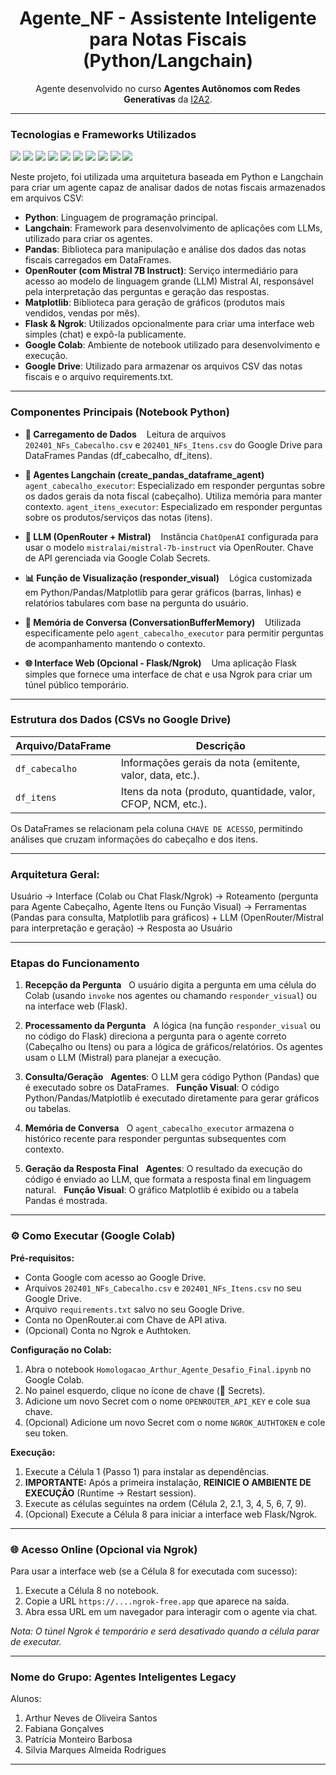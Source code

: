 <h1 align="center"> Agente_NF - Assistente Inteligente para Notas Fiscais (Python/Langchain)</h1>

<p align="center">
  Agente desenvolvido no curso <strong>Agentes Autônomos com Redes Generativas</strong> da <a href="https://www.i2a2.com.br/">I2A2</a>.
</p>

---

### Tecnologias e Frameworks Utilizados

<p align="left">
  <img src="https://img.shields.io/badge/-Python-3776AB?style=flat&logo=python&logoColor=white" />
  <img src="https://img.shields.io/badge/-Langchain-333333?style=flat" />
  <img src="https://img.shields.io/badge/-Pandas-150458?style=flat&logo=pandas&logoColor=white" />
  <img src="https://img.shields.io/badge/-OpenRouter-333333?style=flat" />
  <img src="https://img.shields.io/badge/-MistralAI-ff7700?style=flat" />
  <img src="https://img.shields.io/badge/-Matplotlib-333333?style=flat&logo=matplotlib&logoColor=white" />
  <img src="https://img.shields.io/badge/-Flask-000000?style=flat&logo=flask&logoColor=white" />
  <img src="https://img.shields.io/badge/-Ngrok-0055DA?style=flat&logo=ngrok&logoColor=white" />
  <img src="https://img.shields.io/badge/-Google Colab-F9AB00?style=flat&logo=googlecolab&logoColor=black" />
  <img src="https://img.shields.io/badge/-Google Drive-4285F4?style=flat&logo=googledrive&logoColor=white" />
</p>

Neste projeto, foi utilizada uma arquitetura baseada em Python e Langchain para criar um agente capaz de analisar dados de notas fiscais armazenados em arquivos CSV:

- **Python**: Linguagem de programação principal.
- **Langchain**: Framework para desenvolvimento de aplicações com LLMs, utilizado para criar os agentes.
- **Pandas**: Biblioteca para manipulação e análise dos dados das notas fiscais carregados em DataFrames.
- **OpenRouter (com Mistral 7B Instruct)**: Serviço intermediário para acesso ao modelo de linguagem grande (LLM) Mistral AI, responsável pela interpretação das perguntas e geração das respostas.
- **Matplotlib**: Biblioteca para geração de gráficos (produtos mais vendidos, vendas por mês).
- **Flask & Ngrok**: Utilizados opcionalmente para criar uma interface web simples (chat) e expô-la publicamente.
- **Google Colab**: Ambiente de notebook utilizado para desenvolvimento e execução.
- **Google Drive**: Utilizado para armazenar os arquivos CSV das notas fiscais e o arquivo requirements.txt.

---

### Componentes Principais (Notebook Python)

- **🔹 Carregamento de Dados** &nbsp;&nbsp;
  Leitura de arquivos `202401_NFs_Cabecalho.csv` e `202401_NFs_Itens.csv` do Google Drive para DataFrames Pandas (df_cabecalho, df_itens).

- **🧠 Agentes Langchain (create_pandas_dataframe_agent)** &nbsp;&nbsp;
  `agent_cabecalho_executor`: Especializado em responder perguntas sobre os dados gerais da nota fiscal (cabeçalho). Utiliza memória para manter contexto.
  `agent_itens_executor`: Especializado em responder perguntas sobre os produtos/serviços das notas (itens).

- **🤖 LLM (OpenRouter + Mistral)** &nbsp;&nbsp;
  Instância `ChatOpenAI` configurada para usar o modelo `mistralai/mistral-7b-instruct` via OpenRouter. Chave de API gerenciada via Google Colab Secrets.

- **📊 Função de Visualização (responder_visual)** &nbsp;&nbsp;
  Lógica customizada em Python/Pandas/Matplotlib para gerar gráficos (barras, linhas) e relatórios tabulares com base na pergunta do usuário.

- **💬 Memória de Conversa (ConversationBufferMemory)** &nbsp;&nbsp;
  Utilizada especificamente pelo `agent_cabecalho_executor` para permitir perguntas de acompanhamento mantendo o contexto.

- **🌐 Interface Web (Opcional - Flask/Ngrok)** &nbsp;&nbsp;
  Uma aplicação Flask simples que fornece uma interface de chat e usa Ngrok para criar um túnel público temporário.

---

### Estrutura dos Dados (CSVs no Google Drive)

| Arquivo/DataFrame | Descrição |
|---|---|
| `df_cabecalho` | Informações gerais da nota (emitente, valor, data, etc.). |
| `df_itens` | Itens da nota (produto, quantidade, valor, CFOP, NCM, etc.). |

Os DataFrames se relacionam pela coluna `CHAVE DE ACESSO`, permitindo análises que cruzam informações do cabeçalho e dos itens.

---

### Arquitetura Geral:
Usuário -> Interface (Colab ou Chat Flask/Ngrok) -> Roteamento (pergunta para Agente Cabeçalho, Agente Itens ou Função Visual) -> Ferramentas (Pandas para consulta, Matplotlib para gráficos) + LLM (OpenRouter/Mistral para interpretação e geração) -> Resposta ao Usuário

---

### Etapas do Funcionamento

1.  **Recepção da Pergunta**
    &nbsp; O usuário digita a pergunta em uma célula do Colab (usando `invoke` nos agentes ou chamando `responder_visual`) ou na interface web (Flask).

2.  **Processamento da Pergunta**
    &nbsp; A lógica (na função `responder_visual` ou no código do Flask) direciona a pergunta para o agente correto (Cabeçalho ou Itens) ou para a lógica de gráficos/relatórios. Os agentes usam o LLM (Mistral) para planejar a execução.

3.  **Consulta/Geração**
    &nbsp; **Agentes**: O LLM gera código Python (Pandas) que é executado sobre os DataFrames.
    &nbsp; **Função Visual**: O código Python/Pandas/Matplotlib é executado diretamente para gerar gráficos ou tabelas.

4.  **Memória de Conversa**
    &nbsp; O `agent_cabecalho_executor` armazena o histórico recente para responder perguntas subsequentes com contexto.

5.  **Geração da Resposta Final**
    &nbsp; **Agentes**: O resultado da execução do código é enviado ao LLM, que formata a resposta final em linguagem natural.
    &nbsp; **Função Visual**: O gráfico Matplotlib é exibido ou a tabela Pandas é mostrada.

---

### ⚙️ Como Executar (Google Colab)

**Pré-requisitos:**
- Conta Google com acesso ao Google Drive.
- Arquivos `202401_NFs_Cabecalho.csv` e `202401_NFs_Itens.csv` no seu Google Drive.
- Arquivo `requirements.txt` salvo no seu Google Drive.
- Conta no OpenRouter.ai com Chave de API ativa.
- (Opcional) Conta no Ngrok e Authtoken.

**Configuração no Colab:**
1. Abra o notebook `Homologacao_Arthur_Agente_Desafio_Final.ipynb` no Google Colab.
2. No painel esquerdo, clique no ícone de chave (🔑 Secrets).
3. Adicione um novo Secret com o nome `OPENROUTER_API_KEY` e cole sua chave.
4. (Opcional) Adicione um novo Secret com o nome `NGROK_AUTHTOKEN` e cole seu token.

**Execução:**
1. Execute a Célula 1 (Passo 1) para instalar as dependências.
2. **IMPORTANTE:** Após a primeira instalação, **REINICIE O AMBIENTE DE EXECUÇÃO** (Runtime -> Restart session).
3. Execute as células seguintes na ordem (Célula 2, 2.1, 3, 4, 5, 6, 7, 9).
4. (Opcional) Execute a Célula 8 para iniciar a interface web Flask/Ngrok.

---

### 🌐 Acesso Online (Opcional via Ngrok)

Para usar a interface web (se a Célula 8 for executada com sucesso):

1.  Execute a Célula 8 no notebook.
2.  Copie a URL `https://....ngrok-free.app` que aparece na saída.
3.  Abra essa URL em um navegador para interagir com o agente via chat.

*Nota: O túnel Ngrok é temporário e será desativado quando a célula parar de executar.*

---

### Nome do Grupo: Agentes Inteligentes Legacy
Alunos:
1. Arthur Neves de Oliveira Santos
2. Fabiana Gonçalves
3. Patrícia Monteiro Barbosa
4. Silvia Marques Almeida Rodrigues
---
